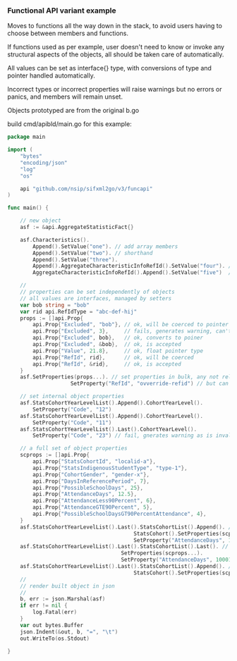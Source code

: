 ### Functional API variant example

Moves to functions all the way down in the stack, to avoid 
users having to choose between members and functions.

If functions used as per example, user doesn't need to 
know or invoke any structural aspects of the objects, all should be
taken care of automatically.

All values can be set as interface{} type, with conversions of type and
pointer handled automatically.

Incorrect types or incorrect properties will raise warnings but no
errors or panics, and members will remain unset.

Objects prototyped are from the original b.go 

build cmd/apibld/main.go for this example:

```go
package main

import (
    "bytes"
    "encoding/json"
    "log"
    "os"

    api "github.com/nsip/sifxml2go/v3/funcapi"
)

func main() {

    // new object
    asf := &api.AggregateStatisticFact{}

    asf.Characteristics().
        Append().SetValue("one"). // add array members
        Append().SetValue("two"). // shorthand
        Append().SetValue("three").
        Append().AggregateCharacteristicInfoRefId().SetValue("four"). // fully qualified
        AggregateCharacteristicInfoRefId().Append().SetValue("five")  // alternative ordering, same output

    //
    // properties can be set independently of objects
    // all values are interfaces, managed by setters
    var bob string = "bob"
    var rid api.RefIdType = "abc-def-hij"
    props := []api.Prop{
        api.Prop{"Excluded", "bob"}, // ok, will be coerced to pointer
        api.Prop{"Excluded", 3},     // fails, generates warning, can't coerce
        api.Prop{"Excluded", bob},   // ok, converts to poiner
        api.Prop{"Excluded", &bob},  // ok, is accepted
        api.Prop{"Value", 21.8},     // ok, float pointer type
        api.Prop{"RefId", rid},      // ok, will be coerced
        api.Prop{"RefId", &rid},     // ok, is accepted
    }
    asf.SetProperties(props...). // set properties in bulk, any not relevant will be discarded with warnings
                    SetProperty("RefId", "ovverride-refid") // but can override specific

    // set internal object properties
    asf.StatsCohortYearLevelList().Append().CohortYearLevel().
        SetProperty("Code", "12")
    asf.StatsCohortYearLevelList().Append().CohortYearLevel().
        SetProperty("Code", "11")
    asf.StatsCohortYearLevelList().Last().CohortYearLevel().
        SetProperty("Code", "23") // fail, gnerates warning as is invalid codeset value

    // a full set of object properties
    scprops := []api.Prop{
        api.Prop{"StatsCohortId", "localid-a"},
        api.Prop{"StatsIndigenousStudentType", "type-1"},
        api.Prop{"CohortGender", "gender-x"},
        api.Prop{"DaysInReferencePeriod", 7},
        api.Prop{"PossibleSchoolDays", 25},
        api.Prop{"AttendanceDays", 12.5},
        api.Prop{"AttendanceLess90Percent", 6},
        api.Prop{"AttendanceGTE90Percent", 5},
        api.Prop{"PossibleSchoolDaysGT90PercentAttendance", 4},
    }
    asf.StatsCohortYearLevelList().Last().StatsCohortList().Append(). // add a new member
                                        StatsCohort().SetProperties(scprops...). // set in bulk
                                        SetProperty("AttendanceDays", 100.2)     // then override
    asf.StatsCohortYearLevelList().Last().StatsCohortList().Last(). // refer to same object
                                    SetProperties(scprops...).             // set in bulk..
                                    SetProperty("AttendanceDays", 10001.1) // then override
    asf.StatsCohortYearLevelList().Last().StatsCohortList().Append(). // add a new member
                                        StatsCohort().SetProperties(scprops...) // set in bulk
    //
    // render built object in json
    //
    b, err := json.Marshal(asf)
    if err != nil {
        log.Fatal(err)
    }
    var out bytes.Buffer
    json.Indent(&out, b, "=", "\t")
    out.WriteTo(os.Stdout)

}

```
